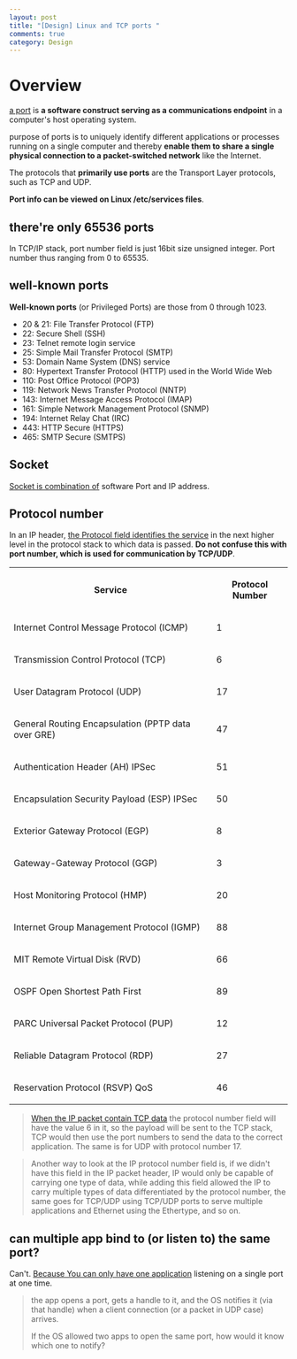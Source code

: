 ```yaml
---
layout: post
title: "[Design] Linux and TCP ports "
comments: true
category: Design
---
```


# Overview

[a port](http://en.wikipedia.org/wiki/Port_%28computer_networking%29) is **a software construct serving as a communications endpoint** in a computer's host operating system.

purpose of ports is to uniquely identify different applications or processes running on a single computer and thereby **enable them to share a single physical connection to a packet-switched network** like the Internet.

The protocols that **primarily use ports** are the Transport Layer protocols, such as TCP and UDP.

**Port info can be viewed on Linux /etc/services files**.

## there're only 65536 ports

In TCP/IP stack, port number field is just 16bit size unsigned integer. Port number thus ranging from 0 to 65535.

## well-known ports

**Well-known ports** (or Privileged Ports) are those from 0 through 1023.

- 20 & 21: File Transfer Protocol (FTP)
- 22: Secure Shell (SSH)
- 23: Telnet remote login service
- 25: Simple Mail Transfer Protocol (SMTP)
- 53: Domain Name System (DNS) service
- 80: Hypertext Transfer Protocol (HTTP) used in the World Wide Web
- 110: Post Office Protocol (POP3)
- 119: Network News Transfer Protocol (NNTP)
- 143: Internet Message Access Protocol (IMAP)
- 161: Simple Network Management Protocol (SNMP)
- 194: Internet Relay Chat (IRC)
- 443: HTTP Secure (HTTPS)
- 465: SMTP Secure (SMTPS)

## Socket

[Socket is combination of](http://www.linuxnix.com/2011/05/important-port-numbers-linux-system-administrator.html) software Port and IP address.

## Protocol number

In an IP header, [the Protocol field identifies the service](https://technet.microsoft.com/en-us/library/cc959827.aspx) in the next higher level in the protocol stack to which data is passed. **Do not confuse this with port number, which is used for communication by TCP/UDP**.

<table>
<tbody><tr><th>
<p>
Service</p>
</th><th>
<p>
Protocol Number</p>
</th></tr>
<tr><td>
<p>
Internet Control Message Protocol (ICMP)</p>
</td><td>
<p>
1</p>
</td></tr>
<tr><td>
<p>
Transmission Control Protocol (TCP)</p>
</td><td>
<p>
6</p>
</td></tr>
<tr><td>
<p>
User Datagram Protocol (UDP)</p>
</td><td>
<p>
17</p>
</td></tr>
<tr><td>
<p>
General Routing Encapsulation (PPTP data over GRE)</p>
</td><td>
<p>
47</p>
</td></tr>
<tr><td>
<p>
Authentication Header (AH) IPSec</p>
</td><td>
<p>
51</p>
</td></tr>
<tr><td>
<p>
Encapsulation Security Payload (ESP) IPSec</p>
</td><td>
<p>
50</p>
</td></tr>
<tr><td>
<p>
Exterior Gateway Protocol (EGP)</p>
</td><td>
<p>
8</p>
</td></tr>
<tr><td>
<p>
Gateway-Gateway Protocol (GGP)</p>
</td><td>
<p>
3</p>
</td></tr>
<tr><td>
<p>
Host Monitoring Protocol (HMP)</p>
</td><td>
<p>
20</p>
</td></tr>
<tr><td>
<p>
Internet Group Management Protocol (IGMP)</p>
</td><td>
<p>
88</p>
</td></tr>
<tr><td>
<p>
MIT Remote Virtual Disk (RVD)</p>
</td><td>
<p>
66</p>
</td></tr>
<tr><td>
<p>
OSPF Open Shortest Path First</p>
</td><td>
<p>
89</p>
</td></tr>
<tr><td>
<p>
PARC Universal Packet Protocol (PUP)</p>
</td><td>
<p>
12</p>
</td></tr>
<tr><td>
<p>
Reliable Datagram Protocol (RDP)</p>
</td><td>
<p>
27</p>
</td></tr>
<tr><td>
<p>
Reservation Protocol (RSVP) QoS</p>
</td><td>
<p>
46</p>
</td></tr>
</tbody></table>

> [When the IP packet contain TCP data](https://learningnetwork.cisco.com/thread/61029) the protocol number field will have the value 6 in it, so the payload will be sent to the TCP stack, TCP would then use the port numbers to send the data to the correct application. The same is for UDP with protocol number 17.

> Another way to look at the IP protocol number field is, if we didn't have this field in the IP packet header, IP would only be capable of carrying one type of data, while adding this field allowed the IP to carry multiple types of data differentiated by the protocol number, the same goes for TCP/UDP using TCP/UDP ports to serve multiple applications and Ethernet using the Ethertype, and so on.

## can multiple app bind to (or listen to) the same port?

Can't. [Because You can only have one application](http://stackoverflow.com/questions/1694144/can-two-applications-listen-to-the-same-port) listening on a single port at one time.

> the app opens a port, gets a handle to it, and the OS notifies it (via that handle) when a client connection (or a packet in UDP case) arrives.
>
> If the OS allowed two apps to open the same port, how would it know which one to notify?
